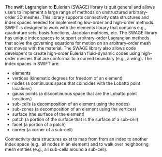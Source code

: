 The **sw**ift L**ag**rangian to **E**ulerian (SWAGE) library is quit general and allows users to implement a large range of methods on unstructured arbitrary-order 3D meshes.  This library supports connectivity data structures and index spaces needed for implementing low-order and high-order methods.  SWIFT is designed to work with the elements library that contains e.g., quadrature sets, basis functions, Jacobian matrices, etc.  The SWAGE library has unique index spaces to support arbitrary-order Lagrangian methods that solve the governing equations for motion on an arbitrary-order mesh that moves with the material.  The SWAGE library also allows code developers to create high-order Eulerian fluid-dynamic codes using high-order meshes that are conformal to a curved boundary (e.g., a wing). The index spaces in SWIFT are:

* elements
* vertices (kinematic degrees for freedom of an element)
* nodes (a continuous space that coincides with the Lobatto point locations)
* gauss points (a discontinuous space that are the Lobatto point locations)
* sub-cells (a decomposition of an element using the nodes)
* sub-zones (a decomposition of an element using the vertices)
* surface (the surface of the element)
* patch (a portion of the surface that is the surface of a sub-cell)
* facet (a portion of a patch)
* corner (a corner of a sub-cell)

Connectivity data structures exist to map from from an index to another index space (e.g., all nodes in an element) and to walk over neighboring mesh entities (e.g., all sub-cells around a sub-cell).
